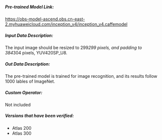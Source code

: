 
##### Pre-trained Model Link:

https://obs-model-ascend.obs.cn-east-2.myhuaweicloud.com/inception_v4/inception_v4.caffemodel

##### Input Data Description:

The input image should be resized to 299*299 pixels, and padding to 384*304 pixels, YUV420SP_U8.

##### Out Data Description:

The pre-trained model is trained for image recognition, and its results follow 1000 lables of ImageNet.

##### Custom Operator:

Not included

##### Versions that have been verified: 

- Atlas 200
- Atlas 300
